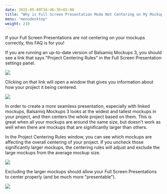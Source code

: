 ```yaml
---
date: 2015-05-09T16:46:35+02:00
title: "Why is Full Screen Presentation Mode Not Centering on My Mockups?"
menu: "menudesktop"
weight: 210
---
```

If your Full Screen Presentations are not centering on your mockups correctly, this FAQ is for you!

If you are running an up-to-date version of Balsamiq Mockups 3, you should see a link that says "Project Centering Rules" in the Full Screen Presentation settings panel.

![](https://media.balsamiq.com/img/support/docs/m4d/b3/fullscreen-centering_rules_link.png)

Clicking on that link will open a window that gives you information about how your project it being centered.

![](https://media.balsamiq.com/img/support/docs/m4d/b3/fullscreen-centering_rules_default.png)

In order to create a more seamless presentation, especially with linked mockups, Balsamiq Mockups 3 looks at the widest and tallest mockups in your project, and then centers the *whole* project based on them. This is great when all your mockups are around the same size, but doesn't work as well when there are mockups that are significantly larger than others.

In the Project Centering Rules window, you can see which mockups are affecting the overall centering of your project. If you uncheck those significantly larger mockups, the centering rules will adjust and exclude the large mockups from the average mockup size.

![](https://media.balsamiq.com/img/support/docs/m4d/b3/fullscreen-centering_rules_changed.png)

Excluding the larger mockups should allow your Full Screen Presentations to center properly (and be much more "presentable").

![](https://media.balsamiq.com/img/support/docs/m4d/b3/fullscreen-centering_rules_after.png)
